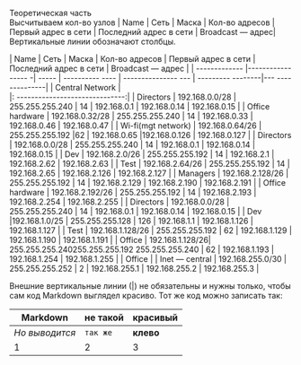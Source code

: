 Теоретическая часть<br>
Высчитываем кол-во узлов
| Name | Сеть	| Маска	| Кол-во адресов | Первый адрес в сети |	Последний адрес в сети |	Broadcast — адрес|
Вертикальные линии обозначают столбцы.

| Name          | Сеть               | Маска  |  Кол-во адресов | Первый адрес в сети | Последний адрес в сети |  Broadcast — адрес |
| ------------- |-----------------  -| -----  | ---------- ---- | --------------- --- | ---------      --------|---   --------------|
| Central Network                |         
|: ------------------------------:|
| Directors     | 192.168.0.0/28 |   255.255.255.240 | 14 | 192.168.0.1 | 192.168.0.14	 | 192.168.0.15 |
| Office hardware     | 192.168.0.32/28 |   255.255.255.240 | 14 | 192.168.0.33 | 192.168.0.46	 | 192.168.0.47 |
| Wi-fi(mgt network)     | 192.168.0.64/26 |   255.255.255.192 |62 | 192.168.0.65 |192.168.0.126 | 192.168.0.127 |
| Directors     | 192.168.0.0/28 |   255.255.255.240 | 14 | 192.168.0.1 | 192.168.0.14	 | 192.168.0.15 |
| Dev     | 192.168.2.0/26 |   255.255.255.192 | 14 | 192.168.2.1 | 192.168.2.62 | 192.168.2.63 |
| Test     | 	192.168.2.64/26 |   255.255.255.192 | 14 | 192.168.2.65 | 192.168.2.126	 | 192.168.2.127 |
| Managers     | 192.168.2.128/26 |   255.255.255.192 | 14 | 192.168.2.129 | 192.168.2.190	 | 192.168.2.191 |
| Office hardware     |	192.168.2.192/26	 |  255.255.255.192 | 14 | 192.168.2.193  | 192.168.2.254 | 192.168.2.255 |
| Directors     | 192.168.0.0/28 |   255.255.255.240 | 14 | 192.168.0.1 | 192.168.0.14	 | 192.168.0.15 |
| Dev     |192.168.1.0/25  |   255.255.255.128 | 126 | 192.168.1.1 | 192.168.1.126 | 192.168.1.127 |
| Test     | 192.168.1.128/26 |   255.255.255.192 | 62 | 192.168.1.129 | 192.168.1.190 | 192.168.1.191 |
| Office     | 192.168.1.128/26|   255.255.255.240255.255.255.192  255.255.255.240 | 62 | 192.168.1.193 | 192.168.1.254	 | 192.168.1.255 |
| Office     |
| Inet — central     | 192.168.255.0/30 |  255.255.255.252 | 2 | 192.168.255.1 | 192.168.255.2	 | 192.168.255.3 |

Внешние вертикальные линии (|) не обязательны и нужны только, чтобы сам код Markdown выглядел красиво. Тот же код можно записать так:

Markdown | не такой | красивый
--- | --- | ---
*Но выводится* | `так же` | **клево**
1 | 2 | 3
